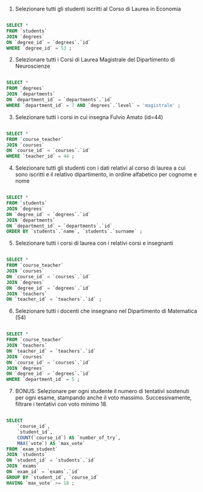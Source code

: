 1. Selezionare tutti gli studenti iscritti al Corso di Laurea in Economia

```sql

SELECT *
FROM `students`
JOIN `degrees`
ON `degree_id` = `degrees`.`id`
WHERE `degree_id` = 53 ;

```

2. Selezionare tutti i Corsi di Laurea Magistrale del Dipartimento di
Neuroscienze

```sql

SELECT * 
FROM `degrees`
JOIN `departments`
ON `department_id` = `departments`.`id`
WHERE `department_id` = 7 AND `degrees`.`level` = 'magistrale' ;

```

3. Selezionare tutti i corsi in cui insegna Fulvio Amato (id=44)

```sql

SELECT * 
FROM `course_teacher`
JOIN `courses`
ON `course_id` = `courses`.`id` 
WHERE `teacher_id` = 44 ;

```

4. Selezionare tutti gli studenti con i dati relativi al corso di laurea a cui
sono iscritti e il relativo dipartimento, in ordine alfabetico per cognome e
nome

```sql

SELECT * 
FROM `students`
JOIN `degrees`
ON `degree_id` = `degrees`.`id` 
JOIN `departments`
ON `department_id` = `departments`.`id` 
ORDER BY `students`.`name`, `students`.`surname` ;

```

5. Selezionare tutti i corsi di laurea con i relativi corsi e insegnanti

```sql

SELECT * 
FROM `course_teacher`
JOIN `courses`
ON `course_id` = `courses`.`id`
JOIN `degrees`
ON `degree_id` = `degrees`.`id` 
JOIN `teachers`
ON `teacher_id` = `teachers`.`id` ;

```

6. Selezionare tutti i docenti che insegnano nel Dipartimento di
Matematica (54)

```sql

SELECT * 
FROM `course_teacher`
JOIN `teachers`
ON `teacher_id` = `teachers`.`id` 
JOIN `courses`
ON `course_id` = `courses`.`id`
JOIN `degrees`
ON `degree_id` = `degrees`.`id` 
WHERE `department_id` = 5 ;

```

7. BONUS: Selezionare per ogni studente il numero di tentativi sostenuti
per ogni esame, stampando anche il voto massimo. Successivamente,
filtrare i tentativi con voto minimo 18.

```sql

SELECT 
	`course_id`,
	`student_id`,
    COUNT(`course_id`) AS `number_of_try`,
	MAX(`vote`) AS `max_vote`
FROM `exam_student`
JOIN `students`
ON `student_id` = `students`.`id`
JOIN `exams`
ON `exam_id` = `exams`.`id`
GROUP BY `student_id`, `course_id` 
HAVING `max_vote` >= 18 ;

```